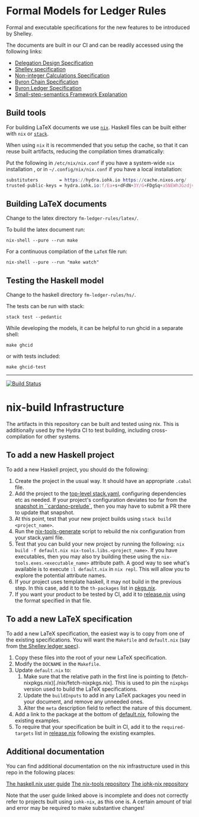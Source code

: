 # Formal Models for Ledger Rules

Formal and executable specifications for the new features to be introduced by Shelley.

The documents are built in our CI and can be readily accessed using the
following links:

- [Delegation Design Specification](https://hydra.iohk.io/job/Cardano/fm-ledger-rules/delegationDesignSpec/latest/download-by-type/doc-pdf/delegation_design_spec)
- [Shelley specification](https://hydra.iohk.io/job/Cardano/fm-ledger-rules/shelleyLedgerSpec/latest/download-by-type/doc-pdf/ledger-spec)
- [Non-integer Calculations Specification](https://hydra.iohk.io/job/Cardano/fm-ledger-rules/nonIntegerCalculations/latest/download-by-type/doc-pdf/non-integer-calculations)
- [Byron Chain Specification](https://hydra.iohk.io/job/Cardano/fm-ledger-rules/byronChainSpec/latest/download-by-type/doc-pdf/blockchain-spec)
- [Byron Ledger Specification](https://hydra.iohk.io/job/Cardano/fm-ledger-rules/byronLedgerSpec/latest/download-by-type/doc-pdf/ledger-spec)
- [Small-step-semantics Framework Explanation](https://hydra.iohk.io/job/Cardano/fm-ledger-rules/semanticsSpec/latest/download-by-type/doc-pdf/semantics-spec)

## Build tools

For building LaTeX documents we use
[`nix`](https://nixos.org/nix/download.html). Haskell files can be built either
with `nix` or [`stack`](https://docs.haskellstack.org/en/stable/README/).

When using `nix` it is recommended that you setup the cache, so that it can
reuse built artifacts, reducing the compilation times dramatically:

Put the following in `/etc/nix/nix.conf` if you have a system-wide `nix`
installation , or in `~/.config/nix/nix.conf` if you have a local installation:

```nix
substituters        = https://hydra.iohk.io https://cache.nixos.org/
trusted-public-keys = hydra.iohk.io:f/Ea+s+dFdN+3Y/G+FDgSq+a5NEWhJGzdjvKNGv0/EQ= cache.nixos.org-1:6NCHdD59X431o0gWypbMrAURkbJ16ZPMQFGspcDShjY=
```

## Building LaTeX documents

Change to the latex directory `fm-ledger-rules/latex/`.

To build the latex document run:

```shell
nix-shell --pure --run make
```

For a continuous compilation of the `LaTeX` file run:

```shell
nix-shell --pure --run "make watch"
```

## Testing the Haskell model

Change to the haskell directory `fm-ledger-rules/hs/`.

The tests can be run with stack:

```shell
stack test --pedantic
```

While developing the models, it can be helpful to run ghcid in a separate shell:

```shell
make ghcid
```

or with tests included:

```shell
make ghcid-test
```

---

[![Build Status](https://travis-ci.org/input-output-hk/fm-ledger-rules.svg?branch=master)](https://travis-ci.org/input-output-hk/fm-ledger-rules)


# nix-build Infrastructure

The artifacts in this repository can be built and tested using nix. This is
additionally used by the Hydra CI to test building, including cross-compilation
for other systems.

## To add a new Haskell project

To add a new Haskell project, you should do the following:

1. Create the project in the usual way. It should have an appropriate `.cabal` file.
2. Add the project to the [top-level stack.yaml](./stack.yaml), configuring
   dependencies etc as needed. If your project's configuration deviates too far
   from the [snapshot in
   ``cardano-prelude`](https://github.com/input-output-hk/cardano-prelude/blob/master/snapshot.yaml),
   then you may have to submit a PR there to update that snapshot.
3. At this point, test that your new project builds using `stack build <project_name>`.
4. Run the [nix-tools-generate](./scripts/nix-tools-generate.sh) script to
   rebuild the nix configuration from your stack.yaml file.
5. Test that you can build your new project by running the following: `nix build
   -f default.nix nix-tools.libs.<project_name>`. If you have executables, then
   you may also try building these using the `nix-tools.exes.<executable_name>`
   attribute path. A good way to see what's available is to execute `:l
   default.nix` in `nix repl`. This will allow you to explore the potential
   attribute names.
6. If your project uses template haskell, it may not build in the previous step.
   In this case, add it to the `th-packages` list in [pkgs.nix](./nix/pkgs.nix).
7. If you want your product to be tested by CI, add it to
   [release.nix](./release.nix) using the format specified in that file.

## To add a new LaTeX specification

To add a new LaTeX specification, the easiest way is to copy from one of the
existing specifications. You will want the `Makefile` and `default.nix` (say
from [the Shelley ledger spec](./latex)).

1. Copy these files into the root of your new LaTeX specification.
2. Modify the `DOCNAME` in the `Makefile`.
3. Update `default.nix` to:
   1. Make sure that the relative path in the first line is pointing to
      (fetch-nixpkgs.nix)[./nix/fetch-nixpkgs.nix]. This is used to pin the
      `nixpkgs` version used to build the LaTeX specifications.
   2. Update the `buildInputs` to add in any LaTeX packages you need in your
      document, and remove any unneeded ones.
   3. Alter the `meta` description field to reflect the nature of this document.
4. Add a link to the package at the bottom of [default.nix](./default.nix),
   following the existing examples.
5. To require that your specification be built in CI, add it to the
   `required-targets` list in [release.nix](./release.nix) following the
   existing examples.

## Additional documentation

You can find additional documentation on the nix infrastructure used in this
repo in the following places:

[The haskell.nix user guide](https://github.com/input-output-hk/haskell.nix/blob/documentation/docs/user-guide.md)
[The nix-tools repository](https://github.com/input-output-hk/nix-tools)
[The iohk-nix repository](https://github.com/input-output-hk/iohk-nix)

Note that the user guide linked above is incomplete and does not correctly refer
to projects built using `iohk-nix`, as this one is. A certain amount of trial
and error may be required to make substantive changes!
